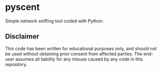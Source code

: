 # pyscent
Simple network sniffing tool coded with Python.

## Disclaimer

This code has been written for educational purposes only, and should not be used without obtaining prior consent from affected parties. The end-user assumes all liability for any misuse caused by any code in this repository.
